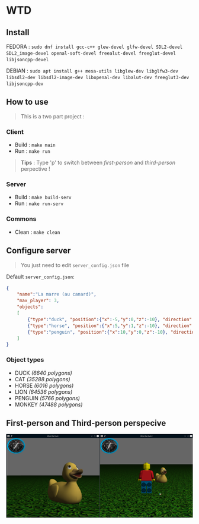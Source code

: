 # WTD

## Install

FEDORA : `sudo dnf install gcc-c++ glew-devel glfw-devel SDL2-devel SDL2_image-devel openal-soft-devel freealut-devel freeglut-devel libjsoncpp-devel`

DEBIAN : `sudo apt install g++ mesa-utils libglew-dev libglfw3-dev libsdl2-dev libsdl2-image-dev libopenal-dev libalut-dev freeglut3-dev libjsoncpp-dev`


## How to use

> This is a two part project :

### Client

* Build : `make main`
* Run : `make run`

> __Tips__ : Type 'p' to switch between *first-person* and *third-person* perpective !

### Server

* Build : `make build-serv`
* Run : `make run-serv`

### Commons

* Clean : `make clean`

## Configure server

> You just need to edit `server_config.json` file

Default `server_config.json`:
```json
{
    "name":"La marre (au canard)",
    "max_player": 3,
    "objects":
    [
        {"type":"duck", "position":{"x":-5,"y":0,"z":-10}, "direction":{"x":0,"y":0,"z":0}},
        {"type":"horse", "position":{"x":5,"y":1,"z":-10}, "direction":{"x":0,"y":90,"z":0}},
        {"type":"penguin", "position":{"x":10,"y":0,"z":-10}, "direction":{"x":0,"y":0,"z":0}}
    ]
}
```

### Object types

* DUCK *(6640 polygons)*
* CAT *(35288 polygons)*
* HORSE *(6016 polygons)*
* LION *(64536 polygons)*
* PENGUIN *(5766 polygons)*
* MONKEY *(47488 polygons)*

## First-person and Third-person perspecive

![compare_view](perspective.png)
